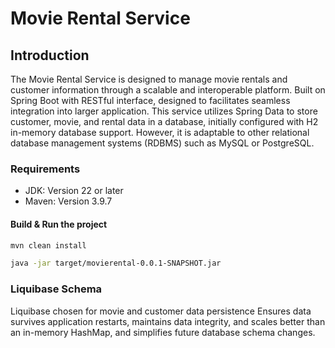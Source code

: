 
# Movie Rental Service 

## Introduction

The Movie Rental Service is designed to manage movie rentals and customer information through a scalable and interoperable platform. Built on Spring Boot with RESTful interface, designed to facilitates seamless integration into larger application. This service utilizes Spring Data to store customer, movie, and rental data in a database, initially configured with H2 in-memory database support. However, it is adaptable to other relational database management systems (RDBMS) such as MySQL or PostgreSQL.

### Requirements

- JDK: Version 22 or later
- Maven: Version 3.9.7

#### Build & Run the project

```bash
mvn clean install

java -jar target/movierental-0.0.1-SNAPSHOT.jar
```

### Liquibase Schema
Liquibase chosen for movie and customer data persistence
Ensures data survives application restarts, maintains data integrity, and scales better than an in-memory HashMap, and simplifies future database schema changes.


